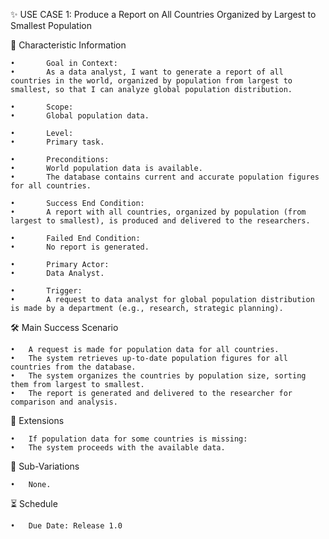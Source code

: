 ✨ USE CASE 1: Produce a Report on All Countries Organized by Largest to Smallest Population

📌 Characteristic Information

	•       Goal in Context:
	•       As a data analyst, I want to generate a report of all countries in the world, organized by population from largest to smallest, so that I can analyze global population distribution.
	
    •       Scope:
    •       Global population data.

	•       Level:
	•       Primary task.

	•       Preconditions:
	•       World population data is available.
    •       The database contains current and accurate population figures for all countries.
	
    •       Success End Condition:
	•       A report with all countries, organized by population (from largest to smallest), is produced and delivered to the researchers.
	
    •       Failed End Condition:
	•       No report is generated.
	
    •       Primary Actor:
	•       Data Analyst.

    •       Trigger:
	•       A request to data analyst for global population distribution is made by a department (e.g., research, strategic planning).

🛠 Main Success Scenario

   	•	A request is made for population data for all countries.
	•	The system retrieves up-to-date population figures for all countries from the database.
	•	The system organizes the countries by population size, sorting them from largest to smallest.
	•	The report is generated and delivered to the researcher for comparison and analysis.

🚨 Extensions

	•	If population data for some countries is missing:
	•	The system proceeds with the available data.

🔀 Sub-Variations

	•	None.

⏳ Schedule

	•	Due Date: Release 1.0
